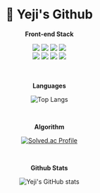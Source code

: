 <div align="center">
  <h1>🌱 Yeji's Github </h1>

<b>Front-end Stack</b>

  <div>
    <img src="https://img.shields.io/badge/HTML-E34F26?style=flat-square&logo=HTML5&logoColor=white"/>
    <img src="https://img.shields.io/badge/CSS-1572B6?style=flat-square&logo=CSS3&logoColor=white"/>
    <img src="https://img.shields.io/badge/Bootstrap-7952B3?style=flat-square&logo=Bootstrap&logoColor=white"/>
    <img src="https://img.shields.io/badge/styled components-DB7093?style=flat-square&logo=styled-components&logoColor=white"/>
  <br/>
    <img src="https://img.shields.io/badge/JavaScript-F7DF1E?style=flat-square&logo=Javascript&logoColor=white"/>
    <img src="https://img.shields.io/badge/Vue.js-4FC08D?style=flat-square&logo=Vue.js&logoColor=white"/>
    <img src="https://img.shields.io/badge/React-61DAFB?style=flat-square&logo=React&logoColor=white"/>
    <img src="https://img.shields.io/badge/Redux-764ABC?style=flat-square&logo=Redux&logoColor=white"/>

  </div>

  <br/>
  <br/>

<b>Languages</b>

![Top Langs](https://github-readme-stats.vercel.app/api/top-langs/?username=Yeji-J&layout=compact)

  <br/>
  
  <p><b>Algorithm</b></p>

[![Solved.ac Profile](http://mazassumnida.wtf/api/v2/generate_badge?boj=yzii)](https://solved.ac/yzii/)

  <br/>

<b>Github Stats</b>

![Yeji's GitHub stats](https://github-readme-stats.vercel.app/api?username=Yeji-J&theme=dracula&show_icons=true)

</div>
